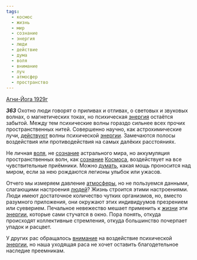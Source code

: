 ```yaml
---
tags:
  - космос
  - жизнь
  - мир
  - сознание
  - энергия
  - люди
  - действие
  - дума
  - воля
  - внимание
  - луч
  - атмосфер
  - пространство
---
```


[Агни-Йога 1929г](https://127.0.0.1:4002/agni/1929)

___363___
Охотно люди говорят о приливах и отливах, о световых и звуковых волнах, о магнетических токах, но психическая [энергия](../../../tags/#энергия) остаётся забытой. Между тем психические волны гораздо сильнее всех прочих пространственных нитей. Совершенно научно, как астрохимические лучи, [действуют](../../../tags/#[действие](../../../tags/#действие)) волны психической [энергии](../../../tags/#энергия). Замечаются полосы воздействия или противодействия на самых далёких расстояниях.   

Не личная [воля](../../../tags/#воля), не [сознание](../../../tags/#сознание) астрального мира, но аккумуляция пространственных волн, как [сознание](../../../tags/#сознание) [Космоса](../../../tags/#космос), воздействует на все чувствительные приёмники. Можно [думать](../../../tags/#дума), какая мощь проносится над миром, если за нею рождаются легионы улыбок или ужасов.   

Отчего мы измеряем давление [атмосферы](../../../tags/#атмосфер), но не пользуемся данными, слагающими настроения [людей](../../../tags/#люди)? Жизнь строится этими настроениями. Люди имеют достаточное количество чутких организмов, но, вместо разумного приложения, они окружают этих индивидуумов презрением или суеверием. Печальное невежество мешает применить к [жизни](../../../tags/#жизнь) эти [энергии](../../../tags/#энергия), которые сами стучатся в окно. Пора понять, откуда происходят коллективные стремления, откуда большинство почерпает упадок и расцвет.   

У других рас обращалось [внимание](../../../tags/#внимание) на воздействие психической [энергии](../../../tags/#энергия), но наша уходящая раса не хочет оставить благодетельное наследие преемникам.